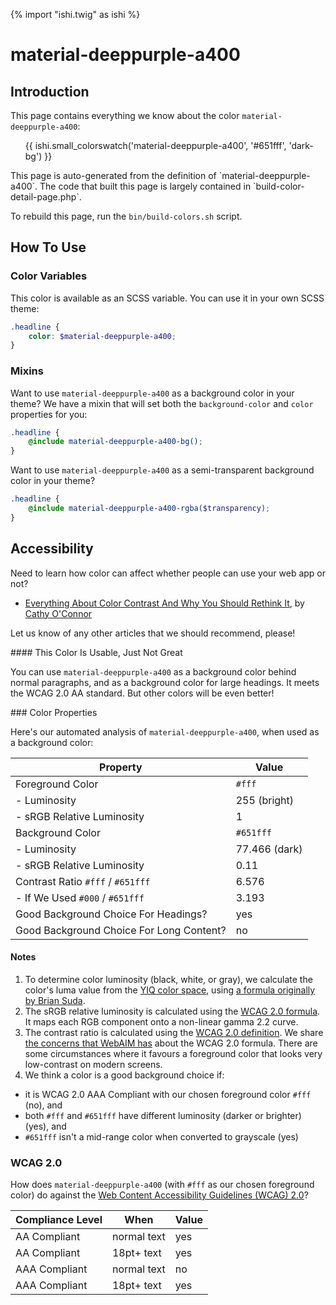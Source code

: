{% import "ishi.twig" as ishi %}
# material-deeppurple-a400

## Introduction

This page contains everything we know about the color `material-deeppurple-a400`:

<div class="grid">
    <div class="cell">
        <div class="swatch">
            <ul>
                {{ ishi.small_colorswatch('material-deeppurple-a400', '#651fff', 'dark-bg') }}
            </ul>
        </div>
    </div>
</div>

<div class="callout callout--info" markdown="1">
This page is auto-generated from the definition of `material-deeppurple-a400`. The code that built this page is largely contained in `build-color-detail-page.php`.

To rebuild this page, run the `bin/build-colors.sh` script.
</div>

## How To Use

### Color Variables

This color is available as an SCSS variable. You can use it in your own SCSS theme:

```scss
.headline {
    color: $material-deeppurple-a400;
}
```

### Mixins

Want to use `material-deeppurple-a400` as a background color in your theme? We have a mixin that will set both the `background-color` and `color` properties for you:

```scss
.headline {
    @include material-deeppurple-a400-bg();
}
```

Want to use `material-deeppurple-a400` as a semi-transparent background color in your theme?

```scss
.headline {
    @include material-deeppurple-a400-rgba($transparency);
}
```

## Accessibility

Need to learn how color can affect whether people can use your web app or not?

* [Everything About Color Contrast And Why You Should Rethink It](https://www.smashingmagazine.com/2014/10/color-contrast-tips-and-tools-for-accessibility/), by [Cathy O'Connor](http://www.twitter.com/cagocon)

Let us know of any other articles that we should recommend, please!
<div class="callout callout--warning" markdown="1">
#### This Color Is Usable, Just Not Great

You can use `material-deeppurple-a400` as a background color behind normal paragraphs, and as a background color for large headings. It meets the WCAG 2.0 AA standard. But other colors will be even better!
</div>
### Color Properties

Here's our automated analysis of `material-deeppurple-a400`, when used as a background color:

Property | Value
---------|------
Foreground Color | `#fff`
- Luminosity | 255 (bright)
- sRGB Relative Luminosity | 1
Background Color | `#651fff`
- Luminosity | 77.466 (dark)
- sRGB Relative Luminosity | 0.11
Contrast Ratio `#fff` / `#651fff` | 6.576
- If We Used `#000` / `#651fff` | 3.193
Good Background Choice For Headings? | yes
Good Background Choice For Long Content? | no

#### Notes

1. To determine color luminosity (black, white, or gray), we calculate the color's luma value from the [YIQ color space](https://en.wikipedia.org/wiki/YIQ), using [a formula originally by Brian Suda](https://24ways.org/2010/calculating-color-contrast/).
1. The sRGB relative luminosity is calculated using the [WCAG 2.0 formula](https://www.w3.org/TR/WCAG20/#relativeluminancedef). It maps each RGB component onto a non-linear gamma 2.2 curve.
1. The contrast ratio is calculated using the [WCAG 2.0 definition](https://www.w3.org/TR/2008/REC-WCAG20-20081211/#contrast-ratiodef). We share [the concerns that WebAIM has](http://webaim.org/blog/wcag-2-1-feedback/) about the WCAG 2.0 formula. There are some circumstances where it favours a foreground color that looks very low-contrast on modern screens.
1. We think a color is a good background choice if:
  - it is WCAG 2.0 AAA Compliant with our chosen foreground color `#fff` (no), and
  - both `#fff` and `#651fff` have different luminosity (darker or brighter) (yes), and
  - `#651fff` isn't a mid-range color when converted to grayscale (yes)

### WCAG 2.0

How does `material-deeppurple-a400` (with `#fff` as our chosen foreground color) do against the [Web Content Accessibility Guidelines (WCAG) 2.0](https://www.w3.org/TR/WCAG20/)?

Compliance Level | When | Value
-----------------|------|------
AA Compliant | normal text | yes
AA Compliant | 18pt+ text | yes
AAA Compliant | normal text | no
AAA Compliant | 18pt+ text | yes